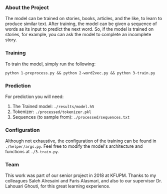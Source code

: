 ### About the Project
The model can be trained on stories, books, articles, and the like, to learn to produce similar text. After training, the model can be given a sequence of words as its input to predict the next word. So, if the model is trained on stories, for example, you can ask the model to complete an incomplete story.

### Training
To train the model, simply run the following:
```
python 1-preprocess.py && python 2-word2vec.py && python 3-train.py
```

### Prediction
For prediction you will need:
1. The Trained model: `./results/model.h5`
2. Tokenizer: `./processed/tokenizer.pkl`
3. Sequences (to sample from): `./processed/sequences.txt`

### Configuration
Although not exhaustive, the configuration of the training can be found in `./helper/args.py`. Feel free to modify the model's architecture and functions at `./3-train.py`.

### Team
This work was part of our senior project in 2018 at KFUPM. Thanks to my colleagues Saleh Alresaini and Faris Alasmari, and also to our supervisor Dr. Lahouari Ghouti, for this great learning experience.
